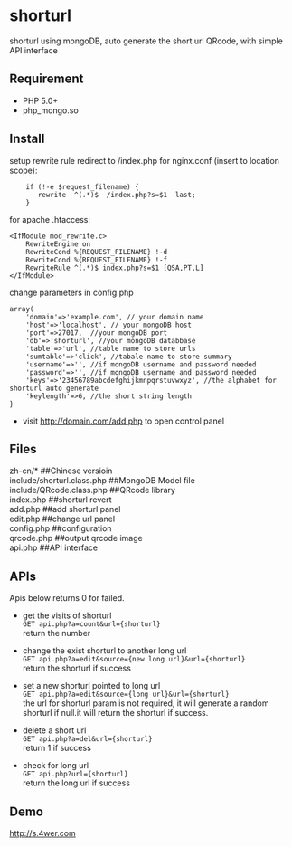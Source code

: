 shorturl
========

shorturl using mongoDB, auto generate the short url QRcode, with simple API interface

Requirement
--------
* PHP 5.0+  
* php_mongo.so  

Install
--------
setup rewrite rule redirect to /index.php
for nginx.conf (insert to location scope):
```
	if (!-e $request_filename) {
	   rewrite  ^(.*)$  /index.php?s=$1  last;
	}
```
for apache .htaccess:
```
<IfModule mod_rewrite.c>
	RewriteEngine on
	RewriteCond %{REQUEST_FILENAME} !-d
	RewriteCond %{REQUEST_FILENAME} !-f
	RewriteRule ^(.*)$ index.php?s=$1 [QSA,PT,L]
</IfModule>
```

change parameters in config.php
```
array(
	'domain'=>'example.com', // your domain name
	'host'=>'localhost', // your mongoDB host
	'port'=>27017,  //your mongoDB port
	'db'=>'shorturl', //your mongoDB databbase
	'table'=>'url', //table name to store urls
	'sumtable'=>'click', //tabale name to store summary
	'username'=>'', //if mongoDB username and password needed
	'password'=>'', //if mongoDB username and password needed
	'keys'=>'23456789abcdefghijkmnpqrstuvwxyz', //the alphabet for shorturl auto generate
	'keylength'=>6, //the short string length
}
```

* visit http://domain.com/add.php to open control panel


Files
-------
zh-cn/* ##Chinese versioin  
include/shorturl.class.php ##MongoDB Model file  
include/QRcode.class.php  ##QRcode library  
index.php  ##shorturl revert  
add.php ##add shorturl panel  
edit.php ##change url panel  
config.php ##configuration  
qrcode.php ##output qrcode image  
api.php ##API interface  

APIs
-------
Apis below returns 0 for failed.  

* get the visits of shorturl   
`GET api.php?a=count&url={shorturl}`   
return the number

* change the exist shorturl to another long url  
`GET api.php?a=edit&source={new long url}&url={shorturl}`  
return the shorturl if success

* set a new shorturl pointed to long url  
`GET api.php?a=edit&source={long url}&url={shorturl}`  
the url for shorturl param is not required, it will generate a random shorturl if null.it will return the shorturl if success.  

* delete a short url  
`GET api.php?a=del&url={shorturl}`  
return 1 if success

* check for long url  
`GET api.php?url={shorturl}`  
return the long url if success  

Demo
-------
http://s.4wer.com